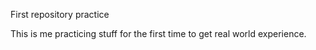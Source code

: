 First repository practice

This is me practicing stuff for the first time to get real world experience.
